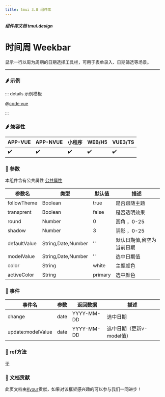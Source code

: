 ```yaml
---
title: tmui 3.0 组件库
---
```


<dirtoc></dirtoc>

##### 组件库文档 tmui.design

# 时间周 Weekbar
显示一行以周为周期的日期选择工具栏，可用于表单录入、日期筛选等场景。

---

### :hot_pepper: 示例

<webview url="https://tmui.design/h5/#/pages/form/weekbar"></webview>

::: details 示例模板

@[code vue](pages/form/weekbar.nvue)

:::

### :hot_pepper: 兼容性

| APP-VUE            | APP-NVUE           | 小程序                | WEB/H5             | VUE3/TS            |
|--------------------|--------------------|--------------------|--------------------|--------------------|
| :heavy_check_mark: | :heavy_check_mark: | :heavy_check_mark: | :heavy_check_mark: | :heavy_check_mark: |

### :seedling: 参数
本组件含有公共属性 [公共属性](/doc/spec/组件公共样式.md)

| 参数名          | 类型                 | 默认值     | 描述            |
|--------------|--------------------|---------|---------------|
| followTheme  | Boolean            | true    | 是否跟随主题        |
| transprent   | Boolean            | false   | 是否透明效果        |
| round        | Number             | 0       | 圆角 ，0-25         |
| shadow       | Number             | 3       | 阴影 ，0-25         |
| defaultValue | String,Date,Number | ''      | 默认日期值,留空为当前日期 |
| modelValue   | String,Date,Number | ''      | 选中日期值         |
| color        | String             | white   | 主题颜色          |
| activeColor  | String             | primary | 选中颜色          |

### :rose: 事件
| 事件名               | 参数   | 返回数据       | 描述               |
|-------------------|------|------------|------------------|
| change            | date | YYYY-MM-DD | 选中日期             |
| update:modelValue | date | YYYY-MM-DD | 选中日期（更新v-model值） |

### :green_salad: ref方法
无

### :couplekiss: 文档贡献
此页文档由[Kyour](https://github.com/kyour-cn)贡献，如果对该框架感兴趣的可以参与我们一同进步！
